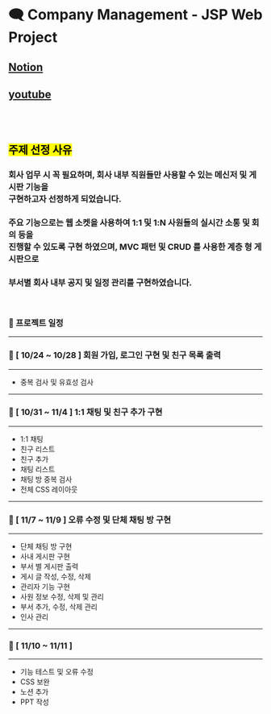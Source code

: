 
# 🗨 Company Management - JSP Web Project
## [Notion](https://better-colby-39d.notion.site/Company-Management-JSP-Web-Project-3250a8aba2fb4c4e90083e2da66ac3aa) <br>
## [youtube](https://www.youtube.com/watch?v=gCBzZfvebfI)
<br><br>
## <mark>주제 선정 사유</mark>

### 회사 업무 시 꼭 필요하며, 회사 내부 직원들만 사용할 수 있는 메신저 및 게시판 기능을<br> 구현하고자 선정하게 되었습니다.<br>
### 주요 기능으로는 웹 소켓을 사용하여 1:1 및 1:N 사원들의 실시간 소통 및 회의 등을<br> 진행할 수 있도록 구현 하였으며, MVC 패턴 및 CRUD 를 사용한 계층 형 게시판으로<br>
### 부서별 회사 내부 공지 및 일정 관리를 구현하였습니다.

<br>

### 📅  프로젝트 일정

---
### 📌 [ 10/24 ~ 10/28 ] 회원 가입, 로그인 구현 및 친구 목록 출력
---
- 중복 검사 및 유효성 검사
---

### 📌 [ 10/31 ~ 11/4 ] 1:1 채팅 및 친구 추가 구현
---
- 1:1 채팅
- 친구 리스트
- 친구 추가
- 채팅 리스트
- 채팅 방 중복 검사
- 전체 CSS 레이아웃
---

### 📌 [ 11/7 ~ 11/9 ] 오류 수정 및 단체 채팅 방 구현
---
- 단체 채팅 방 구현
- 사내 게시판 구현
- 부서 별 게시판 출력
- 게시 글 작성, 수정, 삭제
- 관리자 기능 구현
- 사원 정보 수정, 삭제 및 관리
- 부서 추가, 수정, 삭제 관리
- 인사 관리
---

### 📌  [ 11/10 ~ 11/11 ]
---
- 기능 테스트 및 오류 수정
- CSS 보완
- 노션 추가
- PPT 작성
